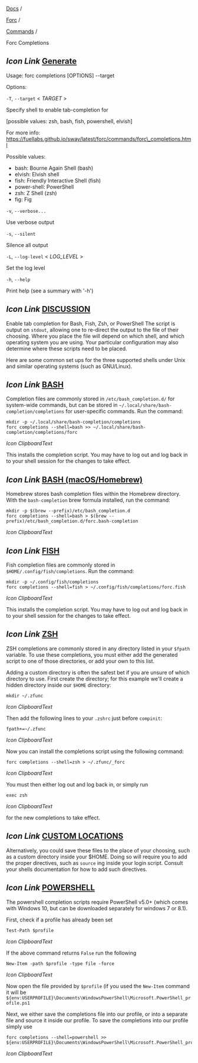 [Docs](https://docs.fuel.network/) /

[Forc](https://docs.fuel.network/docs/forc/) /

[Commands](https://docs.fuel.network/docs/forc/commands/) /

Forc Completions

## _Icon Link_ [Generate](https://docs.fuel.network/docs/forc/commands/forc%5fcompletions/\#forc-completions)

Usage: forc completions \[OPTIONS\] --target

Options:

`-T`, `--target` < _TARGET_ \>

Specify shell to enable tab-completion for

\[possible values: zsh, bash, fish, powershell, elvish\]

For more info: https://fuellabs.github.io/sway/latest/forc/commands/forc\_completions.html

Possible values:

- bash: Bourne Again Shell (bash)
- elvish: Elvish shell
- fish: Friendly Interactive Shell (fish)
- power-shell: PowerShell
- zsh: Z Shell (zsh)
- fig: Fig

`-v`, `--verbose...`

Use verbose output

`-s`, `--silent`

Silence all output

`-L`, `--log-level` < _LOG\_LEVEL_ \>

Set the log level

`-h`, `--help`

Print help (see a summary with '-h')

## _Icon Link_ [DISCUSSION](https://docs.fuel.network/docs/forc/commands/forc%5fcompletions/\#forc-completions)

Enable tab completion for Bash, Fish, Zsh, or PowerShell The script is output on `stdout`, allowing one to re-direct the output to the file of their choosing. Where you place the file will depend on which shell, and which operating system you are using. Your particular configuration may also determine where these scripts need to be placed.

Here are some common set ups for the three supported shells under Unix and similar operating systems (such as GNU/Linux).

## _Icon Link_ [BASH](https://docs.fuel.network/docs/forc/commands/forc%5fcompletions/\#forc-completions)

Completion files are commonly stored in `/etc/bash_completion.d/` for system-wide commands, but can be stored in `~/.local/share/bash-completion/completions` for user-specific commands. Run the command:

```fuel_Box fuel_Box-idXKMmm-css
mkdir -p ~/.local/share/bash-completion/completions
forc completions --shell=bash >> ~/.local/share/bash-completion/completions/forc

```

_Icon ClipboardText_

This installs the completion script. You may have to log out and log back in to your shell session for the changes to take effect.

## _Icon Link_ [BASH (macOS/Homebrew)](https://docs.fuel.network/docs/forc/commands/forc%5fcompletions/\#forc-completions)

Homebrew stores bash completion files within the Homebrew directory. With the `bash-completion` brew formula installed, run the command:

```fuel_Box fuel_Box-idXKMmm-css
mkdir -p $(brew --prefix)/etc/bash_completion.d
forc completions --shell=bash > $(brew --prefix)/etc/bash_completion.d/forc.bash-completion

```

_Icon ClipboardText_

## _Icon Link_ [FISH](https://docs.fuel.network/docs/forc/commands/forc%5fcompletions/\#forc-completions)

Fish completion files are commonly stored in `$HOME/.config/fish/completions`. Run the command:

```fuel_Box fuel_Box-idXKMmm-css
mkdir -p ~/.config/fish/completions
forc completions --shell=fish > ~/.config/fish/completions/forc.fish

```

_Icon ClipboardText_

This installs the completion script. You may have to log out and log back in to your shell session for the changes to take effect.

## _Icon Link_ [ZSH](https://docs.fuel.network/docs/forc/commands/forc%5fcompletions/\#forc-completions)

ZSH completions are commonly stored in any directory listed in your `$fpath` variable. To use these completions, you must either add the generated script to one of those directories, or add your own to this list.

Adding a custom directory is often the safest bet if you are unsure of which directory to use. First create the directory; for this example we'll create a hidden directory inside our `$HOME` directory:

```fuel_Box fuel_Box-idXKMmm-css
mkdir ~/.zfunc

```

_Icon ClipboardText_

Then add the following lines to your `.zshrc` just before `compinit`:

```fuel_Box fuel_Box-idXKMmm-css
fpath+=~/.zfunc

```

_Icon ClipboardText_

Now you can install the completions script using the following command:

```fuel_Box fuel_Box-idXKMmm-css
forc completions --shell=zsh > ~/.zfunc/_forc

```

_Icon ClipboardText_

You must then either log out and log back in, or simply run

```fuel_Box fuel_Box-idXKMmm-css
exec zsh

```

_Icon ClipboardText_

for the new completions to take effect.

## _Icon Link_ [CUSTOM LOCATIONS](https://docs.fuel.network/docs/forc/commands/forc%5fcompletions/\#forc-completions)

Alternatively, you could save these files to the place of your choosing, such as a custom directory inside your $HOME. Doing so will require you to add the proper directives, such as `source` ing inside your login script. Consult your shells documentation for how to add such directives.

## _Icon Link_ [POWERSHELL](https://docs.fuel.network/docs/forc/commands/forc%5fcompletions/\#forc-completions)

The powershell completion scripts require PowerShell v5.0+ (which comes with Windows 10, but can be downloaded separately for windows 7 or 8.1).

First, check if a profile has already been set

```fuel_Box fuel_Box-idXKMmm-css
Test-Path $profile

```

_Icon ClipboardText_

If the above command returns `False` run the following

```fuel_Box fuel_Box-idXKMmm-css
New-Item -path $profile -type file -force

```

_Icon ClipboardText_

Now open the file provided by `$profile` (if you used the `New-Item` command it will be `${env:USERPROFILE}\Documents\WindowsPowerShell\Microsoft.PowerShell_profile.ps1`

Next, we either save the completions file into our profile, or into a separate file and source it inside our profile. To save the completions into our profile simply use

```fuel_Box fuel_Box-idXKMmm-css
forc completions --shell=powershell >> ${env:USERPROFILE}\Documents\WindowsPowerShell\Microsoft.PowerShell_profile.ps1

```

_Icon ClipboardText_